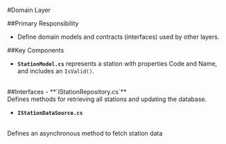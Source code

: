#Domain Layer 

##Primary Responsibility
- Define domain models and contracts (interfaces) used by other layers.

##Key Components
- **`StationModel.cs`** represents a station with properties Code and Name, and includes an `IsValid()`.
<br>
##Interfaces
- **`IStationRepository.cs`**
<br>
Defines methods for retrieving all stations and updating the database.

- **`IStationDataSource.cs`**
<br>
Defines an asynchronous method to fetch station data